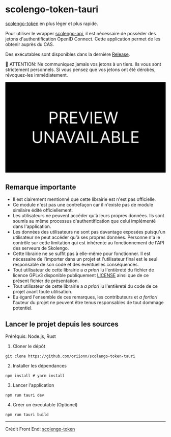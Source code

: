 # scolengo-token-tauri
[scolengo-token](https://github.com/maelgangloff/scolengo-token/) en plus léger et plus rapide.

Pour utiliser le wrapper [scolengo-api](https://github.com/maelgangloff/scolengo-api), il est nécessaire de posséder des jetons d'authentification OpenID Connect. Cette application permet de les obtenir auprès du CAS.

Des exécutables sont disponibles dans la dernière [Release](https://github.com/oriionn/scolengo-token-tauri/releases).

🚨 ATTENTION: Ne communiquez jamais vos jetons à un tiers. Ils vous sont strictement personnels. Si vous pensez que vos jetons ont été dérobés, révoquez-les immédiatement.

<img src="docs/preview.png">

## Remarque importante
- Il est clairement mentionné que cette librairie est n'est pas officielle.
- Ce module n'est pas une contrefaçon car il n'existe pas de module similaire édité officiellement.
- Les utilisateurs ne peuvent accéder qu'à leurs propres données. Ils sont soumis au même processus d'authentification que celui implémenté dans l'application.
- Les données des utilisateurs ne sont pas davantage exposées puisqu'un utilisateur ne peut accéder qu'à ses propres données. Personne n'a le contrôle sur cette limitation qui est inhérente au fonctionnement de l'API des serveurs de Skolengo.
- Cette librairie ne se suffit pas à elle-même pour fonctionner. Il est nécessaire de l'importer dans un projet et l'utilisateur final est le seul responsable de son code et des éventuelles conséquences.
- Tout utilisateur de cette librairie a *a priori* lu l'entièreté du fichier de licence GPLv3 disponible publiquement [LICENSE](https://github.com/oriionn/scolengo-token-tauri/blob/main/LICENSE) ainsi que de ce présent fichier de présentation.
- Tout utilisateur de cette librairie a *a priori* lu l'entièreté du code de ce projet avant toute utilisation.
- Eu égard l'ensemble de ces remarques, les contributeurs et *a fortiori* l'auteur du projet ne peuvent être tenus responsables de tout dommage potentiel.

## Lancer le projet depuis les sources
Préréquis: Node.js, Rust

1. Cloner le dépôt
```shell
git clone https://github.com/oriionn/scolengo-token-tauri
```

2. Installer les dépendances
```shell
npm install # yarn install
```

3. Lancer l'application
```shell
npm run tauri dev
```

4. Créer un éxecutable (Optionel)
```shell
npm run tauri build
```

---
Crédit Front End: [scolengo-token](https://github.com/maelgangloff/scolengo-token/tree/master)